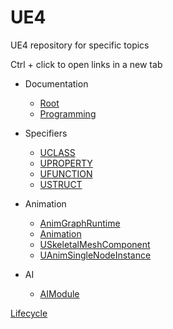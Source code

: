 # UE4
UE4 repository for specific topics

Ctrl + click to open links in a new tab

* Documentation
  * [Root](https://docs.unrealengine.com/en-us/)
  * [Programming](https://docs.unrealengine.com/en-us/Programming)


* Specifiers
  * [UCLASS](https://docs.unrealengine.com/en-US/Programming/UnrealArchitecture/Reference/Classes/Specifiers)
  * [UPROPERTY](https://docs.unrealengine.com/en-US/Programming/UnrealArchitecture/Reference/Properties/Specifiers)
  * [UFUNCTION](https://docs.unrealengine.com/en-US/Programming/UnrealArchitecture/Reference/Functions/Specifiers)
  * [USTRUCT](https://docs.unrealengine.com/en-US/Programming/UnrealArchitecture/Reference/Structs/Specifiers)
  
* Animation
  * [AnimGraphRuntime](https://api.unrealengine.com/INT/API/Runtime/AnimGraphRuntime/index.html)
  * [Animation](https://api.unrealengine.com/INT/API/Runtime/Engine/Animation/index.html)
  * [USkeletalMeshComponent](http://api.unrealengine.com/INT/API/Runtime/Engine/Components/USkeletalMeshComponent/)
  * [UAnimSingleNodeInstance](http://api.unrealengine.com/INT/API/Runtime/Engine/Animation/UAnimSingleNodeInstance/index.html)
  
  
* AI
  * [AIModule](https://api.unrealengine.com/INT/API/Runtime/AIModule/index.html)

[Lifecycle](https://docs.unrealengine.com/en-US/Programming/UnrealArchitecture/Actors/ActorLifecycle)
